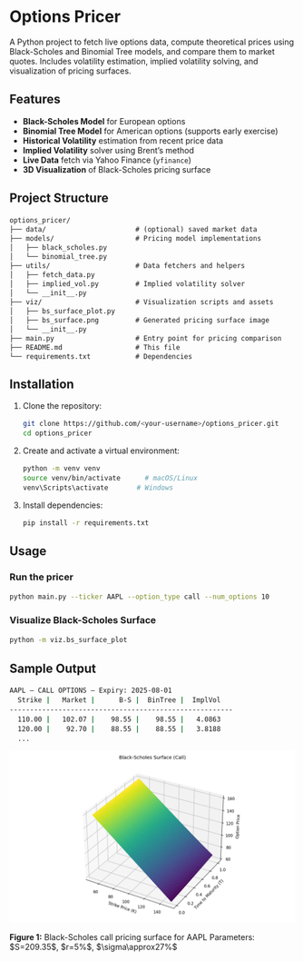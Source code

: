 # Options Pricer

A Python project to fetch live options data, compute theoretical prices using Black-Scholes and Binomial Tree models, and compare them to market quotes. Includes volatility estimation, implied volatility solving, and visualization of pricing surfaces.

## Features

* **Black-Scholes Model** for European options
* **Binomial Tree Model** for American options (supports early exercise)
* **Historical Volatility** estimation from recent price data
* **Implied Volatility** solver using Brent’s method
* **Live Data** fetch via Yahoo Finance (`yfinance`)
* **3D Visualization** of Black-Scholes pricing surface

## Project Structure

```
options_pricer/
├── data/                      # (optional) saved market data
├── models/                    # Pricing model implementations
│   ├── black_scholes.py
│   └── binomial_tree.py
├── utils/                     # Data fetchers and helpers
│   ├── fetch_data.py
│   ├── implied_vol.py         # Implied volatility solver
│   └── __init__.py
├── viz/                       # Visualization scripts and assets
│   ├── bs_surface_plot.py
│   ├── bs_surface.png         # Generated pricing surface image
│   └── __init__.py
├── main.py                    # Entry point for pricing comparison
├── README.md                  # This file
└── requirements.txt           # Dependencies
```

## Installation

1. Clone the repository:

   ```bash
   git clone https://github.com/<your-username>/options_pricer.git
   cd options_pricer
   ```
2. Create and activate a virtual environment:

   ```bash
   python -m venv venv
   source venv/bin/activate      # macOS/Linux
   venv\Scripts\activate       # Windows
   ```
3. Install dependencies:

   ```bash
   pip install -r requirements.txt
   ```

## Usage

### Run the pricer

```bash
python main.py --ticker AAPL --option_type call --num_options 10
```

### Visualize Black-Scholes Surface

```bash
python -m viz.bs_surface_plot
```

## Sample Output

```bash
AAPL — CALL OPTIONS — Expiry: 2025-08-01
  Strike |   Market |      B-S |  BinTree |  ImplVol
-------------------------------------------------------
  110.00 |   102.07 |    98.55 |    98.55 |   4.0863
  120.00 |    92.70 |    88.55 |    88.55 |   3.8188
  ...
```

![Black-Scholes Surface](viz/bs_surface.png)

**Figure 1:** Black-Scholes call pricing surface for AAPL
Parameters: \$S=209.35\$, \$r=5%\$, \$\sigma\approx27%\$


